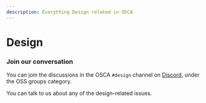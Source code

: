 ```yaml
---
description: Everything Design related in OSCA
---
```


# Design

### Join our conversation

You can join the discussions in the OSCA `#design` channel on [Discord](https://bit.ly/discord), under the OSS groups category.

You can talk to us about any of the design-related issues.

